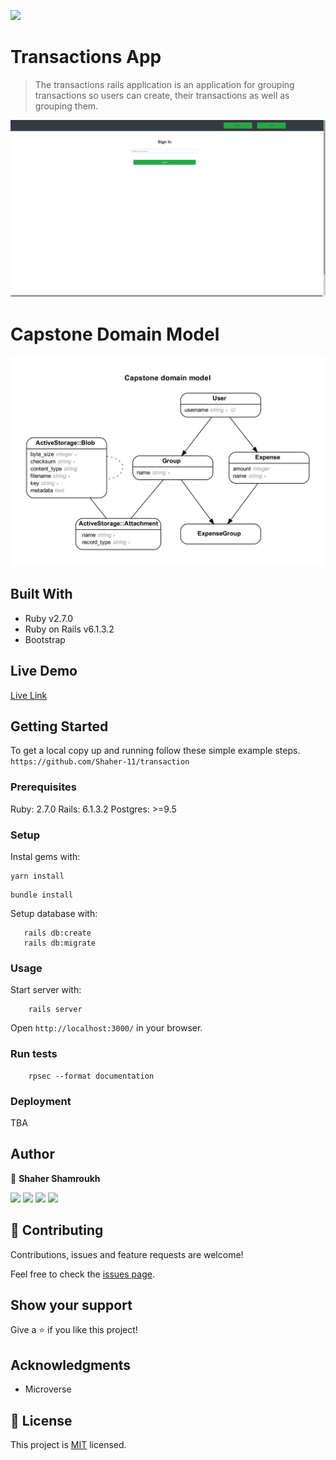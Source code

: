 ![](https://img.shields.io/badge/Transactions-blueviolet)

# Transactions App

> The transactions rails application is an application for grouping transactions so users can create, their transactions as well as grouping them.

![screenshot](./app/assets/images/transac.png)




# Capstone Domain Model

![screenshot](./app/assets/images/erd-1.png)

## Built With

- Ruby v2.7.0
- Ruby on Rails v6.1.3.2
- Bootstrap

## Live Demo

[Live Link](https://trasnac.herokuapp.com/login)

## Getting Started

To get a local copy up and running follow these simple example steps.
`https://github.com/Shaher-11/transaction`

### Prerequisites

Ruby: 2.7.0
Rails: 6.1.3.2
Postgres: >=9.5

### Setup

Instal gems with:

```
yarn install
```

```
bundle install
```

Setup database with:

```
   rails db:create
   rails db:migrate
```

### Usage

Start server with:

```
    rails server
```

Open `http://localhost:3000/` in your browser.

### Run tests

```
    rpsec --format documentation
```


### Deployment

TBA

## Author

 👤 **Shaher Shamroukh**
 
[<code><img height="26" src="https://cdn.iconscout.com/icon/free/png-256/github-153-675523.png"></code>](https://github.com/Shaher-11)
[<code><img height="26" src="https://upload.wikimedia.org/wikipedia/sco/thumb/9/9f/Twitter_bird_logo_2012.svg/1200px-Twitter_bird_logo_2012.svg.png"></code>](https://twitter.com/ShaherShamroukh/)
[<code><img height="26" src="https://upload.wikimedia.org/wikipedia/commons/thumb/c/c9/Linkedin.svg/1200px-Linkedin.svg.png"></code>](https://www.linkedin.com/in/shaher-shamroukh/)
 <a href="mailto:shahershamroukh@gmail.com?subject=Hey Shaher!"><img height="26" src="https://cdn.worldvectorlogo.com/logos/official-gmail-icon-2020-.svg"></a>
 

## 🤝 Contributing

Contributions, issues and feature requests are welcome!

Feel free to check the [issues page](https://github.com/Shaher-11/dealo/issues).

## Show your support

Give a ⭐️ if you like this project!

## Acknowledgments

- Microverse

## 📝 License

This project is [MIT](lic.url) licensed.
